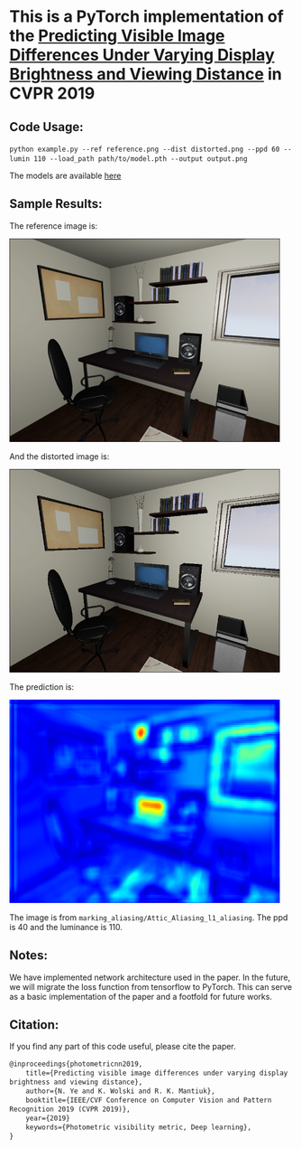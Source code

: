 # This is a PyTorch implementation of the [Predicting Visible Image Differences Under Varying Display Brightness and Viewing Distance](https://openaccess.thecvf.com/content_CVPR_2019/html/Ye_Predicting_Visible_Image_Differences_Under_Varying_Display_Brightness_and_Viewing_CVPR_2019_paper.html) in CVPR 2019

## Code Usage:

`python example.py --ref reference.png --dist distorted.png --ppd 60 --lumin 110 --load_path path/to/model.pth --output output.png`

The models are available [here](https://drive.google.com/file/d/1ikCXlb_QxytuZ32pU2aOOQsFY9aEOwP_/view?usp=share_link)

## Sample Results:

The reference image is:

<img src="asserts/ref.png" width="480px">

And the distorted image is:

<img src="asserts/dis.png" width="480px">

The prediction is:

<img src="asserts/pred_color.png" width="480px">

The image is from `marking_aliasing/Attic_Aliasing_l1_aliasing`. The ppd is 40 and the luminance is 110.


## Notes:
We have implemented network architecture used in the paper. In the future, we will migrate the loss function from tensorflow to PyTorch. This can serve as a basic implementation of the paper and a footfold for future works.

## Citation:
If you find any part of this code useful, please cite the paper.

 
    @inproceedings{photometricnn2019,
        title={Predicting visible image differences under varying display brightness and viewing distance},
        author={N. Ye and K. Wolski and R. K. Mantiuk},
        booktitle={IEEE/CVF Conference on Computer Vision and Pattern Recognition 2019 (CVPR 2019)}, 
        year={2019}
        keywords={Photometric visibility metric, Deep learning},  
    }
